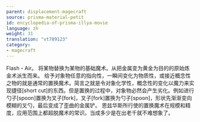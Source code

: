 ```yaml
---
parent: displacement-magecraft
source: prisma-material-petit
id: encyclopedia-of-prisma-illya-movie
language: zh
weight: 31
translation: "vt789123"
category:
- magecraft
---
```


Flash・Air。
将某物替换为某物的基础魔术。从把金属变为黄金为目的的原始炼金术派生而来。
给予对象物任意的指向性，一瞬间变化为物质性，或接近概念性之物的就是通常的置换魔术。简言之就是令对象化学性，概念性的变化以魔力来实现捷径[short cut]的东西。但是置换的过程中，对象物必然会产生劣化。例如进行勺子[spoon]置换为叉子[fork]，叉子[fork]置换为勺子[spoon]，形状先渐渐变向模糊的叉勺，最后变成了歪曲的金属铲。
恩兹华斯所行使的置换魔术在规模和精度，应用范围上都超脱魔术的常识。当成多少是在出老千就不难想象了。
